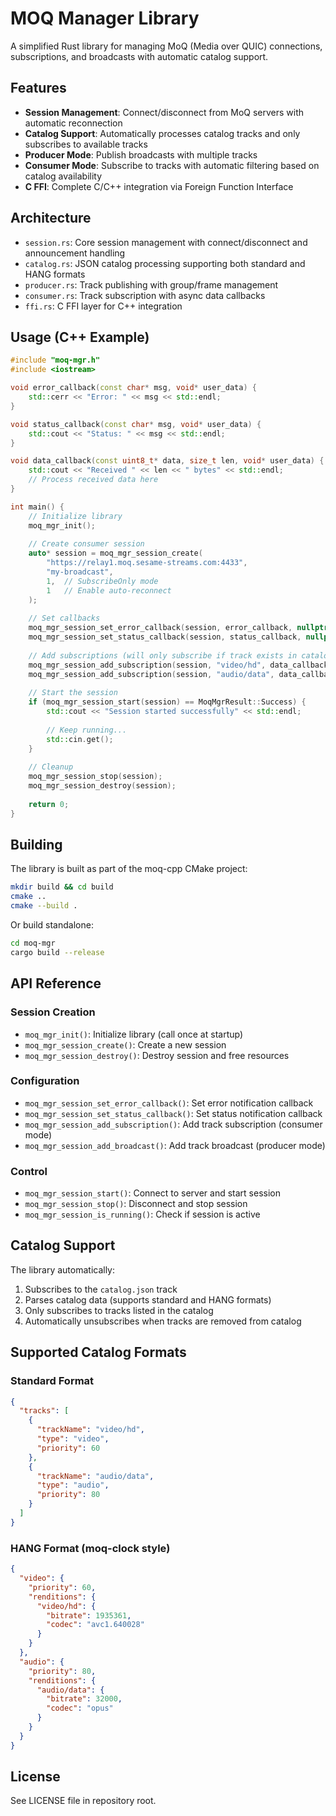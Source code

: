 # MOQ Manager Library

A simplified Rust library for managing MoQ (Media over QUIC) connections, subscriptions, and broadcasts with automatic catalog support.

## Features

- **Session Management**: Connect/disconnect from MoQ servers with automatic reconnection
- **Catalog Support**: Automatically processes catalog tracks and only subscribes to available tracks
- **Producer Mode**: Publish broadcasts with multiple tracks
- **Consumer Mode**: Subscribe to tracks with automatic filtering based on catalog availability
- **C FFI**: Complete C/C++ integration via Foreign Function Interface

## Architecture

- `session.rs`: Core session management with connect/disconnect and announcement handling
- `catalog.rs`: JSON catalog processing supporting both standard and HANG formats
- `producer.rs`: Track publishing with group/frame management
- `consumer.rs`: Track subscription with async data callbacks
- `ffi.rs`: C FFI layer for C++ integration

## Usage (C++ Example)

```cpp
#include "moq-mgr.h"
#include <iostream>

void error_callback(const char* msg, void* user_data) {
    std::cerr << "Error: " << msg << std::endl;
}

void status_callback(const char* msg, void* user_data) {
    std::cout << "Status: " << msg << std::endl;
}

void data_callback(const uint8_t* data, size_t len, void* user_data) {
    std::cout << "Received " << len << " bytes" << std::endl;
    // Process received data here
}

int main() {
    // Initialize library
    moq_mgr_init();
    
    // Create consumer session
    auto* session = moq_mgr_session_create(
        "https://relay1.moq.sesame-streams.com:4433",
        "my-broadcast",
        1,  // SubscribeOnly mode
        1   // Enable auto-reconnect
    );
    
    // Set callbacks
    moq_mgr_session_set_error_callback(session, error_callback, nullptr);
    moq_mgr_session_set_status_callback(session, status_callback, nullptr);
    
    // Add subscriptions (will only subscribe if track exists in catalog)
    moq_mgr_session_add_subscription(session, "video/hd", data_callback, nullptr);
    moq_mgr_session_add_subscription(session, "audio/data", data_callback, nullptr);
    
    // Start the session
    if (moq_mgr_session_start(session) == MoqMgrResult::Success) {
        std::cout << "Session started successfully" << std::endl;
        
        // Keep running...
        std::cin.get();
    }
    
    // Cleanup
    moq_mgr_session_stop(session);
    moq_mgr_session_destroy(session);
    
    return 0;
}
```

## Building

The library is built as part of the moq-cpp CMake project:

```bash
mkdir build && cd build
cmake ..
cmake --build .
```

Or build standalone:

```bash
cd moq-mgr
cargo build --release
```

## API Reference

### Session Creation
- `moq_mgr_init()`: Initialize library (call once at startup)
- `moq_mgr_session_create()`: Create a new session
- `moq_mgr_session_destroy()`: Destroy session and free resources

### Configuration
- `moq_mgr_session_set_error_callback()`: Set error notification callback
- `moq_mgr_session_set_status_callback()`: Set status notification callback
- `moq_mgr_session_add_subscription()`: Add track subscription (consumer mode)
- `moq_mgr_session_add_broadcast()`: Add track broadcast (producer mode)

### Control
- `moq_mgr_session_start()`: Connect to server and start session
- `moq_mgr_session_stop()`: Disconnect and stop session
- `moq_mgr_session_is_running()`: Check if session is active

## Catalog Support

The library automatically:
1. Subscribes to the `catalog.json` track
2. Parses catalog data (supports standard and HANG formats)
3. Only subscribes to tracks listed in the catalog
4. Automatically unsubscribes when tracks are removed from catalog

## Supported Catalog Formats

### Standard Format
```json
{
  "tracks": [
    {
      "trackName": "video/hd",
      "type": "video",
      "priority": 60
    },
    {
      "trackName": "audio/data",
      "type": "audio",
      "priority": 80
    }
  ]
}
```

### HANG Format (moq-clock style)
```json
{
  "video": {
    "priority": 60,
    "renditions": {
      "video/hd": {
        "bitrate": 1935361,
        "codec": "avc1.640028"
      }
    }
  },
  "audio": {
    "priority": 80,
    "renditions": {
      "audio/data": {
        "bitrate": 32000,
        "codec": "opus"
      }
    }
  }
}
```

## License

See LICENSE file in repository root.
